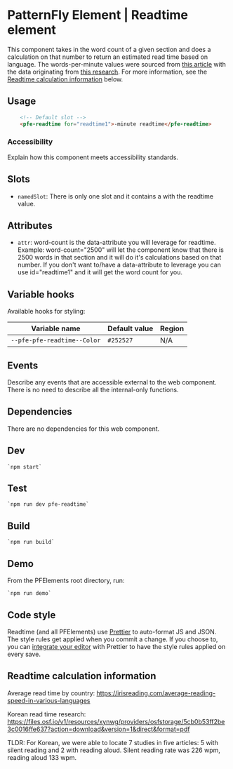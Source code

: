 # PatternFly Element | Readtime element
This component takes in the word count of a given section and does a calculation on that number to return an estimated read time based on language.  The words-per-minute values were sourced from [this article](https://irisreading.com/average-reading-speed-in-various-languages) with the data originating from [this research](https://iovs.arvojournals.org/article.aspx?articleid=2166061).  For more information, see the [Readtime calculation information](https://github.com/patternfly/patternfly-elements/blob/d6dcd30dd5398acb01bef7ca304b2bec7faf673e/elements/pfe-readtime/README.md#readtime-calculation-information) below.

## Usage

```html
    <!-- Default slot -->
    <pfe-readtime for="readtime1">-minute readtime</pfe-readtime>
```

### Accessibility
Explain how this component meets accessibility standards.

## Slots

- `namedSlot`: There is only one slot and it contains a <span> with the readtime value.

## Attributes

- `attr`: word-count is the data-attribute you will leverage for readtime. Example: word-count="2500" will let the component know that there is 2500 words in that section and it will do it's calculations based on that number. If you don't want to/have a data-attribute to leverage you can use id="readtime1" and it will get the word count for you.

## Variable hooks

Available hooks for styling:

| Variable name | Default value | Region |
| --- | --- | --- |
| `--pfe-pfe-readtime--Color` | `#252527` | N/A |

## Events
Describe any events that are accessible external to the web component. There is no need to describe all the internal-only functions.


## Dependencies
There are no dependencies for this web component.

## Dev

    `npm start`

## Test

    `npm run dev pfe-readtime`

## Build

    `npm run build`

## Demo

From the PFElements root directory, run:

    `npm run demo`

## Code style

Readtime (and all PFElements) use [Prettier][prettier] to auto-format JS and JSON. The style rules get applied when you commit a change. If you choose to, you can [integrate your editor][prettier-ed] with Prettier to have the style rules applied on every save.

[prettier]: https://github.com/prettier/prettier/
[prettier-ed]: https://prettier.io/docs/en/editors.html
[web-component-tester]: https://github.com/Polymer/web-component-tester

## Readtime calculation information

Average read time by country: https://irisreading.com/average-reading-speed-in-various-languages

Korean read time research:
https://files.osf.io/v1/resources/xynwg/providers/osfstorage/5cb0b53ff2be3c0016ffe637?action=download&version=1&direct&format=pdf

TLDR:
For Korean, we were able to locate 7 studies in five articles: 5 with silent reading and 2 with reading aloud. Silent reading rate was 226 wpm, reading aloud 133 wpm.
